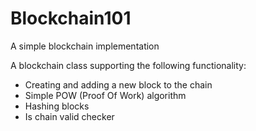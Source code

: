 # Blockchain101
A simple blockchain implementation

A blockchain class supporting the following functionality:
 - Creating and adding a new block to the chain
 - Simple POW (Proof Of Work) algorithm
 - Hashing blocks
 - Is chain valid checker
